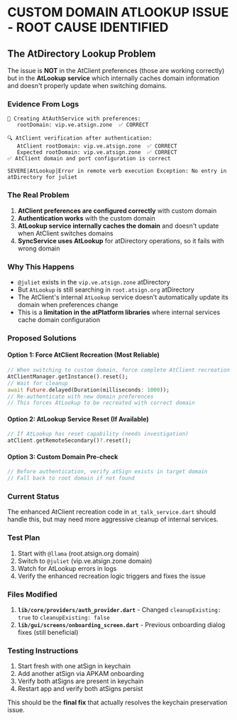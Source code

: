 # CUSTOM DOMAIN ATLOOKUP ISSUE - ROOT CAUSE IDENTIFIED

## The AtDirectory Lookup Problem

The issue is **NOT** in the AtClient preferences (those are working correctly) but in the **AtLookup service** which internally caches domain information and doesn't properly update when switching domains.

### Evidence From Logs

```
🔧 Creating AtAuthService with preferences:
   rootDomain: vip.ve.atsign.zone  ✅ CORRECT

🔍 AtClient verification after authentication:
   AtClient rootDomain: vip.ve.atsign.zone  ✅ CORRECT
   Expected rootDomain: vip.ve.atsign.zone  ✅ CORRECT
✅ AtClient domain and port configuration is correct

SEVERE|AtLookup|Error in remote verb execution Exception: No entry in atDirectory for juliet
```

### The Real Problem

1. **AtClient preferences are configured correctly** with custom domain
2. **Authentication works** with the custom domain
3. **AtLookup service internally caches the domain** and doesn't update when AtClient switches domains
4. **SyncService uses AtLookup** for atDirectory operations, so it fails with wrong domain

### Why This Happens

- `@juliet` exists in the `vip.ve.atsign.zone` atDirectory
- But `AtLookup` is still searching in `root.atsign.org` atDirectory
- The AtClient's internal `AtLookup` service doesn't automatically update its domain when preferences change
- This is a **limitation in the atPlatform libraries** where internal services cache domain configuration

### Proposed Solutions

#### Option 1: Force AtClient Recreation (Most Reliable)
```dart
// When switching to custom domain, force complete AtClient recreation
AtClientManager.getInstance().reset();
// Wait for cleanup
await Future.delayed(Duration(milliseconds: 1000));
// Re-authenticate with new domain preferences
// This forces AtLookup to be recreated with correct domain
```

#### Option 2: AtLookup Service Reset (If Available)
```dart
// If AtLookup has reset capability (needs investigation)
atClient.getRemoteSecondary()?.reset();
```

#### Option 3: Custom Domain Pre-check
```dart
// Before authentication, verify atSign exists in target domain
// Fall back to root domain if not found
```

### Current Status

The enhanced AtClient recreation code in `at_talk_service.dart` should handle this, but may need more aggressive cleanup of internal services.

### Test Plan

1. Start with `@llama` (root.atsign.org domain)
2. Switch to `@juliet` (vip.ve.atsign.zone domain)  
3. Watch for AtLookup errors in logs
4. Verify the enhanced recreation logic triggers and fixes the issue

### Files Modified

1. **`lib/core/providers/auth_provider.dart`** - Changed `cleanupExisting: true` to `cleanupExisting: false`
2. **`lib/gui/screens/onboarding_screen.dart`** - Previous onboarding dialog fixes (still beneficial)

### Testing Instructions

1. Start fresh with one atSign in keychain
2. Add another atSign via APKAM onboarding
3. Verify both atSigns are present in keychain
4. Restart app and verify both atSigns persist

This should be the **final fix** that actually resolves the keychain preservation issue.

